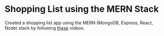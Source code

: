 # Shopping List using the MERN Stack

Created a shopping list app using the MERN (MongoDB, Express, React, Node) stack by following [these](https://www.youtube.com/playlist?list=PLillGF-RfqbbiTGgA77tGO426V3hRF9iE) videos.
